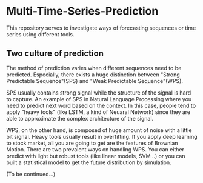 # Multi-Time-Series-Prediction
This repository serves to investigate ways of forecasting sequences or time series using different tools. 

## Two culture of prediction 
The method of prediction varies when different sequences need to be predicted. Especially, there exists a huge distinction between "Strong Predictable Sequence"(SPS) and "Weak Predictable Sequence"(WPS).

SPS usually contains strong signal while the structure of the signal is hard to capture. An example of SPS in Natural Language Processing where you need to predict next word based on the context. In this case, people tend to apply "heavy tools" (like LSTM, a kind of Neuaral Network) since they are able to approximate the complex architecture of the signal.

WPS, on the other hand, is composed of huge amount of noise with a little bit signal. Heavy tools usually result in overfitting. If you apply deep learning to stock market, all you are going to get are the features of Brownian Motion. There are two prevalent ways on handling WPS. You can either predict with light but robust tools (like linear models, SVM ..) or you can built a statistical model to get the future distribution by simulation. 

(To be continued...) 
